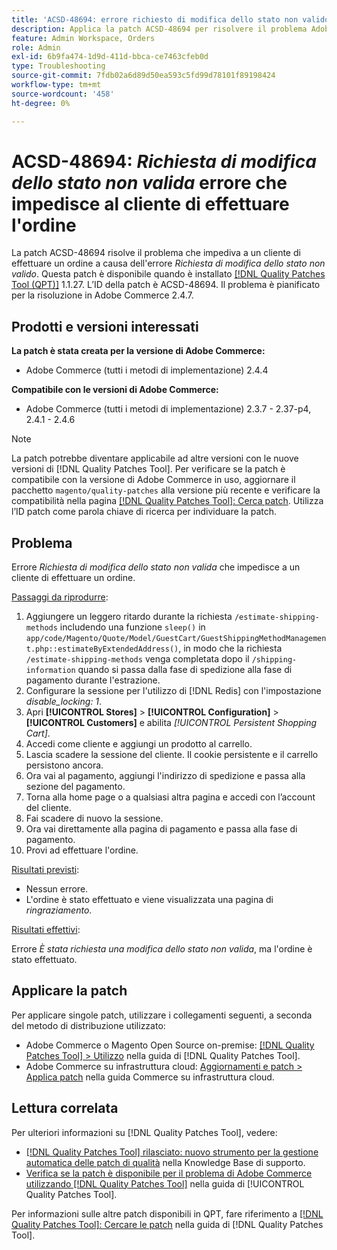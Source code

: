 ```yaml
---
title: 'ACSD-48694: errore richiesto di modifica dello stato non valido che impedisce al cliente di effettuare l''ordine'
description: Applica la patch ACSD-48694 per risolvere il problema Adobe Commerce, nel caso in cui l’errore *Richiesta di modifica dello stato non valido* impedisca a un cliente di effettuare un ordine.
feature: Admin Workspace, Orders
role: Admin
exl-id: 6b9fa474-1d9d-411d-bbca-ce7463cfeb0d
type: Troubleshooting
source-git-commit: 7fdb02a6d89d50ea593c5fd99d78101f89198424
workflow-type: tm+mt
source-wordcount: '458'
ht-degree: 0%

---
```


# ACSD-48694: *Richiesta di modifica dello stato non valida* errore che impedisce al cliente di effettuare l&#39;ordine

La patch ACSD-48694 risolve il problema che impediva a un cliente di effettuare un ordine a causa dell&#39;errore *Richiesta di modifica dello stato non valido*. Questa patch è disponibile quando è installato [[!DNL Quality Patches Tool (QPT)]](https://experienceleague.adobe.com/en/docs/commerce-operations/tools/quality-patches-tool/quality-patches-tool-to-self-serve-quality-patches) 1.1.27. L’ID della patch è ACSD-48694. Il problema è pianificato per la risoluzione in Adobe Commerce 2.4.7.

## Prodotti e versioni interessati

**La patch è stata creata per la versione di Adobe Commerce:**

* Adobe Commerce (tutti i metodi di implementazione) 2.4.4

**Compatibile con le versioni di Adobe Commerce:**

* Adobe Commerce (tutti i metodi di implementazione) 2.3.7 - 2.37-p4, 2.4.1 - 2.4.6

>[!NOTE]
>
>La patch potrebbe diventare applicabile ad altre versioni con le nuove versioni di [!DNL Quality Patches Tool]. Per verificare se la patch è compatibile con la versione di Adobe Commerce in uso, aggiornare il pacchetto `magento/quality-patches` alla versione più recente e verificare la compatibilità nella pagina [[!DNL Quality Patches Tool]: Cerca patch](https://experienceleague.adobe.com/tools/commerce-quality-patches/index.html). Utilizza l’ID patch come parola chiave di ricerca per individuare la patch.

## Problema

Errore *Richiesta di modifica dello stato non valida* che impedisce a un cliente di effettuare un ordine.

<u>Passaggi da riprodurre</u>:

1. Aggiungere un leggero ritardo durante la richiesta `/estimate-shipping-methods` includendo una funzione `sleep()` in `app/code/Magento/Quote/Model/GuestCart/GuestShippingMethodManagement.php::estimateByExtendedAddress()`, in modo che la richiesta `/estimate-shipping-methods` venga completata dopo il `/shipping-information` quando si passa dalla fase di spedizione alla fase di pagamento durante l&#39;estrazione.
1. Configurare la sessione per l&#39;utilizzo di [!DNL Redis] con l&#39;impostazione *disable_locking: 1*.
1. Apri **[!UICONTROL Stores]** > **[!UICONTROL Configuration]** > **[!UICONTROL Customers]** e abilita *[!UICONTROL Persistent Shopping Cart]*.
1. Accedi come cliente e aggiungi un prodotto al carrello.
1. Lascia scadere la sessione del cliente. Il cookie persistente e il carrello persistono ancora.
1. Ora vai al pagamento, aggiungi l&#39;indirizzo di spedizione e passa alla sezione del pagamento.
1. Torna alla home page o a qualsiasi altra pagina e accedi con l’account del cliente.
1. Fai scadere di nuovo la sessione.
1. Ora vai direttamente alla pagina di pagamento e passa alla fase di pagamento.
1. Provi ad effettuare l&#39;ordine.

<u>Risultati previsti</u>:

* Nessun errore.
* L&#39;ordine è stato effettuato e viene visualizzata una pagina di *ringraziamento*.

<u>Risultati effettivi</u>:

Errore *È stata richiesta una modifica dello stato non valida*, ma l&#39;ordine è stato effettuato.

## Applicare la patch

Per applicare singole patch, utilizzare i collegamenti seguenti, a seconda del metodo di distribuzione utilizzato:

* Adobe Commerce o Magento Open Source on-premise: [[!DNL Quality Patches Tool] > Utilizzo](/help/tools/quality-patches-tool/usage.md) nella guida di [!DNL Quality Patches Tool].
* Adobe Commerce su infrastruttura cloud: [Aggiornamenti e patch > Applica patch](https://experienceleague.adobe.com/docs/commerce-cloud-service/user-guide/develop/upgrade/apply-patches.html) nella guida Commerce su infrastruttura cloud.

## Lettura correlata

Per ulteriori informazioni su [!DNL Quality Patches Tool], vedere:

* [[!DNL Quality Patches Tool] rilasciato: nuovo strumento per la gestione automatica delle patch di qualità](https://experienceleague.adobe.com/en/docs/commerce-operations/tools/quality-patches-tool/quality-patches-tool-to-self-serve-quality-patches) nella Knowledge Base di supporto.
* [Verifica se la patch è disponibile per il problema di Adobe Commerce utilizzando  [!DNL Quality Patches Tool]](/help/tools/quality-patches-tool/patches-available-in-qpt/check-patch-for-magento-issue-with-magento-quality-patches.md) nella guida di [!UICONTROL Quality Patches Tool].


Per informazioni sulle altre patch disponibili in QPT, fare riferimento a [[!DNL Quality Patches Tool]: Cercare le patch](https://experienceleague.adobe.com/tools/commerce-quality-patches/index.html) nella guida di [!DNL Quality Patches Tool].
